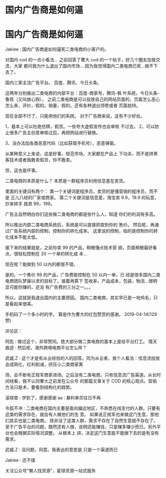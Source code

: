 # 国内广告商是如何逼

# 国内广告商是如何逼

Jakiee : 国内广告商是如何逼死二类电商的小客户的。

对国内 cod 的一点小看法… 之前回答了曹大 cod 的一个帖子，好几个圈友加我交流，大家 都问我为什么退出了国内市场… 因为我觉得国内二类电商已死…做不下去了。

国内三家主流广告平台。 百度、腾讯、今日头条。

这两年分别推出二类电商的内部平台：百度-商家号，腾讯-枫 叶系统，今日头条-鲁班（又叫放心购）。 之前二类电商是可以投放自己的网站页面的，页面怎么恶心 怎么来，评价，假的。销量，假的。还有各种退出领卷或者 页面劫持。

现在全部不行了，只能用他们的系统。 对于广告商来说，这有不少好处。

1，基本上可以杜绝仿牌，假货。一些夸大虚假宣传也会审核 不过去。 2，可以防止很多广告主创意审核过后，再把网站进行替换。

3、没办法加各类恶意代码（比如获取手机号），恶意弹窗。

从某种意义上来说，这是好事，规范市场，大家都在产品上 下功夫，而不是拼黑客技术或者我敢卖假货，你不敢卖。

但，这也是坏事。

二类电商的本质是什么？ 本质是一群程序员利用信息差在卖货。

里面的关键词有两个： 第一个关键词是程序员，卖货的是懂营销的程序员，而不是 正儿八经的厂家或商家。 第二个关键词是信息差，淘宝卖 9.9，19.9 的玩意，抄来转手 就卖 99，199。

广告主自然明白你们这些做二类电商的都是些什么人，知道 你们的利润有多高。

所以推出内部二类电商系统后，系统是可以直接抓取到你的 售价。 然后呢，再通过广告系统内部的控制，控制你的转化成本。 这里说的控制，指的是控制你的转化成本不能太低。

接下来的结果就是，之前你卖 99 的产品，稍微懂点技术营 销，页面稍微最好看点，很轻松控制在 20 一个单的转化成 本…

现在呢？能做到 50 以内的都很不错。

是的。一个售价 99 的产品，广告费能控制在 50 以内一单，已 经是很多国内二类电商团队梦寐以求的目标了。接着再算下 签收率，产品成本，包装，物流…很明显可能你赚的，还没 有广告费的三分之一。。。

所以，这就是我退出国内的主要原因。 国内二类电商，其实早已是一地鸡毛，只是看起来很美。

手机码了一个多小时的字。 算是作为曹大的红包赞赏的感谢。 2019-04-14(129 赞)

评论区：

阿彪 : 做过这个，非常赞同。绝大部分做二类电商的基本上是给平台打工。 情天痕迹 : 然后呢，海外跨境电商平台怎么样？

武威.Z : 这个才是有从业经验的人的回答。同为从业者，我个人看法：信息流投放会成熟化，红利削减，挤压小二类商家离

场，会不断有正规军商家进场。之后没有二类电商，只有信息流广告渠道。从长时间线看，我不认同曹大之前发在公众号 的那篇文章关于 COD 的核心观点。营销方法只是术，要看到结构化的趋势。

滚球兽 : 学到了，感谢感谢 aa : 暴利单页往日不再

令狐不冲 : 二类电商在国内主要是面向偏远地区，不熟悉在线支付的人群。只要有这类的需求存在，就会有人做他们的生 意。 如果说正规军也来做这门生意，那他们其实也是二类电商。 除非没了这类人群，需求不存在了自然生意就不存在了。 至于广告平台的问题，既然还有人做，说明还能赚钱，只是赚多赚少而已。另外平台也会根据实际情况调整。 从根本上 讲，决定这门生意能不能做下去的是有没有需求。

武威.Z : 没问题，同意。我表达的意思是 只是一个渠道而已

Jakiee : 还不错

关注公众号"懒人找资源"，星球资源一站式服务